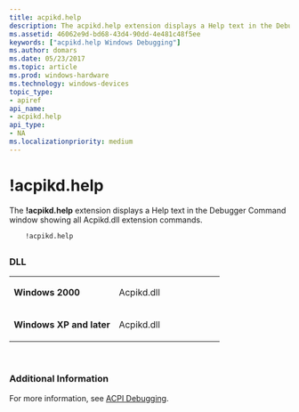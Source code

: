 ```yaml
---
title: acpikd.help
description: The acpikd.help extension displays a Help text in the Debugger Command window showing all Acpikd.dll extension commands.
ms.assetid: 46062e9d-bd68-43d4-90dd-4e481c48f5ee
keywords: ["acpikd.help Windows Debugging"]
ms.author: domars
ms.date: 05/23/2017
ms.topic: article
ms.prod: windows-hardware
ms.technology: windows-devices
topic_type:
- apiref
api_name:
- acpikd.help
api_type:
- NA
ms.localizationpriority: medium
---
```


# !acpikd.help


The **!acpikd.help** extension displays a Help text in the Debugger Command window showing all Acpikd.dll extension commands.

```
    !acpikd.help 
```

## <span id="ddk__acpikd_help_dbg"></span><span id="DDK__ACPIKD_HELP_DBG"></span>


### <span id="DLL"></span><span id="dll"></span>DLL

<table>
<colgroup>
<col width="50%" />
<col width="50%" />
</colgroup>
<tbody>
<tr class="odd">
<td align="left"><p><strong>Windows 2000</strong></p></td>
<td align="left"><p>Acpikd.dll</p></td>
</tr>
<tr class="even">
<td align="left"><p><strong>Windows XP and later</strong></p></td>
<td align="left"><p>Acpikd.dll</p></td>
</tr>
</tbody>
</table>

 

### <span id="Additional_Information"></span><span id="additional_information"></span><span id="ADDITIONAL_INFORMATION"></span>Additional Information

For more information, see [ACPI Debugging](acpi-debugging.md).

 

 





